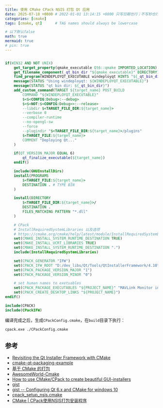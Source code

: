 ```yaml
---
title: 使用 CMake CPack NSIS 打包 Qt 应用
date: 2025-07-18 +0800 # 2022-01-01 13:14:15 +0800 只写日期也行；不写秒也行；这样也行 2022-03-09T00:55:42+08:00
categories: [cmake]
tags: [cmake, qt]      # TAG names should always be lowercase

# 以下默认false
math: true
mermaid: true
# pin: true
---
```


```cmake

if(WIN32 AND NOT UNIX)
    get_target_property(qmake_executable Qt6::qmake IMPORTED_LOCATION)
    get_filename_component(_qt_bin_dir "${qmake_executable}" DIRECTORY)
    find_program(WINDEPLOYQT_EXECUTABLE windeployqt HINTS "${_qt_bin_dir}")
    message(STATUS "Using windeployqt: ${WINDEPLOYQT_EXECUTABLE}")
    message(STATUS "qt bin dir: ${_qt_bin_dir}")
    add_custom_command(TARGET ${target_name} POST_BUILD
        COMMAND "${WINDEPLOYQT_EXECUTABLE}"
        $<$<CONFIG:Debug>:--debug>
        $<$<NOT:$<CONFIG:Debug>>:--release>
        --libdir $<TARGET_FILE_DIR:${target_name}>
        --verbose 0
        --compiler-runtime
        --no-opengl-sw
        --force
        --plugindir "$<TARGET_FILE_DIR:${target_name}>/plugins"
        $<TARGET_FILE:${target_name}>
        COMMENT "Deploying Qt..."
    )

    if(QT_VERSION_MAJOR EQUAL 6)
        qt_finalize_executable(${target_name})
    endif()

    include(GNUInstallDirs)
    install(PROGRAMS
        $<TARGET_FILE:${target_name}>
        DESTINATION . # TYPE BIN
    )

    install(DIRECTORY
        $<TARGET_FILE_DIR:${target_name}>/
        DESTINATION .
        FILES_MATCHING PATTERN "*.dll"
    )

    # CPack
    # InstallRequiredSystemLibraries 以及选项
    # https://cmake.org/cmake/help/latest/module/InstallRequiredSystemLibraries.html
    set(CMAKE_INSTALL_SYSTEM_RUNTIME_DESTINATION TRUE)
    set(CMAKE_INSTALL_UCRT_LIBRARIES TRUE)
    set(CMAKE_INSTALL_SYSTEM_RUNTIME_DESTINATION ".")
    include(InstallRequiredSystemLibraries)

    set(CPACK_GENERATOR "IFW")
    set(CPACK_IFW_ROOT "D:/dev_libs/Qt/Tools/QtInstallerFramework/4.10")
    set(CPACK_PACKAGE_VERSION_MAJOR "1")
    set(CPACK_PACKAGE_VERSION_MINOR "0")

    # set human names to exetuables
    set(CPACK_PACKAGE_EXECUTABLES "${PROJECT_NAME}" "MAVLink Monitor installer")
    set(CPACK_CREATE_DESKTOP_LINKS "${PROJECT_NAME}")
endif()

include(CPACK)
include(CPackIFW)

```

编译完成之后，生成`CPackConfig.cmake`，在`build`目录下执行：

```bash
cpack.exe ./CPackConfig.cmake
```

## 参考 ##

* [Revisiting the Qt Installer Framework with CMake](https://www.ics.com/blog/revisiting-qt-installer-framework-cmake)
* [cmake-qt-packaging-example](https://github.com/miurahr/cmake-qt-packaging-example/blob/master/Packaging.cmake)
* [基于 CMake 的打包](https://sirlis.cn/posts/c-cmake-development/#4-%E5%9F%BA%E4%BA%8E-cmake-%E7%9A%84%E6%89%93%E5%8C%85)
* [AwesomeWorld-Cmake](https://github.com/christopro/AwesomeWorld-Cmake/blob/main/AwesomeWorld/CMakeLists.txt)
* [How to use CMake/CPack to create beautiful GUI-installers](https://cfd.university/learn/automating-cfd-solver-and-library-compilation-using-cmake/how-to-use-cmake-cpack-to-create-beautiful-gui-installers/)
* [gist](https://gist.github.com/TheBloke/b933a4a98e0ea7352b8f5c4574575d45)
* [gist -- Configuring Qt 6.x and CMake for windows 10](https://gist.github.com/brucelevis/a49b0d74bddc44a1364faa830fb171a8)
* [cpack_setup_nsis.cmake](https://github.com/brainexcerpts/Maya-plugin-CPack-template/blob/master/deployment/cpack_setup_nsis.cmake)
* [CMake | CPack使用NSIS打包安装程序](https://blog.bug-maker.com/archives/511.html)
